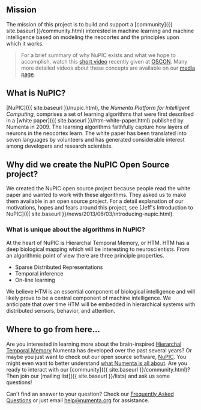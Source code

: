 
## Mission

The mission of this project is to build and support a [community]({{ site.baseurl }}/community.html) interested in machine learning and machine intelligence based on modeling the neocortex and the principles upon which it works.

> For a brief summary of why NuPIC exists and what we hope to accomplish, watch this <a href="http://www.youtube.com/watch?v=1_eT5bsS4bQ" rel="prettyPhoto" title="">short video</a> recently given at [OSCON](http://www.oscon.com/oscon2013/public/schedule/speaker/130998). Many more detailed videos about these concepts are available on our [media page](media.html).

## What is NuPIC?

[NuPIC]({{ site.baseurl }}/nupic.html), the *Numenta Platform for Intelligent Computing*, comprises a set of learning algorithms that were first described in a [white paper]({{ site.baseurl }}/htm-white-paper.html) published by Numenta in 2009. The learning algorithms faithfully capture how layers of neurons in the neocortex learn.  The white paper has been translated into seven languages by volunteers and has generated considerable interest among developers and research scientists.

## Why did we create the NuPIC Open Source project?

We created the NuPIC open source project because people read the white paper and wanted to work with these algorithms. They asked us to make them available in an open source project. For a detail explanation of our motivations, hopes and fears around this project, see [Jeff's Introduction to NuPIC]({{ site.baseurl }}/news/2013/06/03/introducing-nupic.html).

### What is unique about the algorithms in NuPIC?

At the heart of NuPIC is Hierarchal Temporal Memory, or HTM. HTM has a deep biological mapping which will be interesting to neuroscientists. From an algorithmic point of view there are three principle properties.

* Sparse Distributed Representations
* Temporal inference
* On-line learning

We believe HTM is an essential component of biological intelligence and will likely prove to be a central component of machine intelligence. We anticipate that over time HTM will be embedded in hierarchical systems with distributed sensors, behavior, and attention.


## Where to go from here...

Are you interested in learning more about the brain-inspired [Hierarchal Temporal Memory](htm.html) Numenta has developed over the past several years? Or maybe you just want to check out our open source software, [NuPIC](nupic.html). You might even want to better understand [what Numenta is all about](http://numenta.com). Are you ready to interact with our [community]({{ site.baseurl }}/community.html)? Then join our [mailing list]({{ site.baseurl }}/lists) and ask us some questions!

Can't find an answer to your question? Check our [Frequently Asked Questions](faq.html) or just email <help@numenta.org> for assistance.

